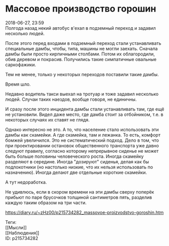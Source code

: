 Массовое производство горошин
==============================

   
 2018-06-27, 23:59   
  Полгода назад некий автобус в'ехал в подземный переход и задавил несколько людей.   
   
 После этого перед входами в подземный переход стали устанавливать специальные дамбы, чтобы, типа, машины не могли заехать. Сначала дамбы были просто кирпичными столбами. Потом их облагородили, обив деревом и покрасив. Получились такие симпатичные овальные саркофажики.   
   
 Тем не менее, только у некоторых переходов поставили такие дамбы.   
   
 Время шло.   
   
 Недавно водитель такси выехал на тротуар и тоже задавил несколько людей. Случаи таких наездов, вообще говоря, не единичны.   
   
 И сразу после этого инцидента дамбы стали устанавливать там, где ещё не установили. Видел даже место, где дамба стоит за отбойником, т.е. в некоторых случаях их ставят не глядя.   
   
 Однако интересно не это. А то, что население стало использовать эти дамбы как скамейки. А где скамейка, там и лежанка. То есть, комфорт бомжей увеличился. Это не систематический подход. Дело в том, что при проектировании остановок общественного транспорта уже давно следуют правилу, согласно которому непрерывное сиденье не может быть больше половины человеческого роста. Иногда скамейку разделяют в середине. Иногда "дозируют" сиденья, делая как бы подлокотники (но настолько низкие, что их нельзя использовать по назначению). Иногда делают две отдельные короткие скамейки.   
   
 А тут недоработка.   
   
 Не удивлюсь, если в скором времени на эти дамбы сверху поперёк прибьют по паре брусочков толщиной сантиметров пять, разделив каждую таким образом на три части.   
    
 <https://diary.ru/~zHz00/p215734282_massovoe-proizvodstvo-goroshin.htm>   
   
 Теги:   
 [[Мысли]]   
 [[Наблюдения]]   
 ID: p215734282